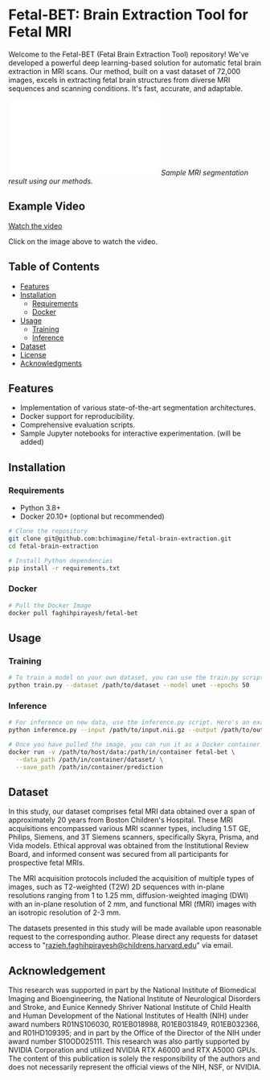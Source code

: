 # Fetal-BET: Brain Extraction Tool for Fetal MRI

Welcome to the Fetal-BET (Fetal Brain Extraction Tool) repository! 
We've developed a powerful deep learning-based solution for automatic
fetal brain extraction in MRI scans. Our method, built on a vast dataset
of 72,000 images, excels in extracting fetal brain structures from diverse
MRI sequences and scanning conditions. It's fast, accurate, and adaptable. 

![Example Segmentation Result](./plots/figures/examples.pdf)
*Sample MRI segmentation result using our methods.*

## Example Video

[Watch the video](./src/figures/combined_image_stacks.gif)

Click on the image above to watch the video.


## Table of Contents
- [Features](#features)
- [Installation](#installation)
  - [Requirements](#requirements)
  - [Docker](#docker)
- [Usage](#usage)
  - [Training](#training)
  - [Inference](#inference)
- [Dataset](#dataset)
- [License](#license)
- [Acknowledgments](#acknowledgments)

## Features

- Implementation of various state-of-the-art segmentation architectures.
- Docker support for reproducibility.
- Comprehensive evaluation scripts.
- Sample Jupyter notebooks for interactive experimentation. (will be added)

## Installation

### Requirements

- Python 3.8+
- Docker 20.10+ (optional but recommended)

```bash
# Clone the repository
git clone git@github.com:bchimagine/fetal-brain-extraction.git
cd fetal-brain-extraction

# Install Python dependencies
pip install -r requirements.txt
```
### Docker
```bash
# Pull the Docker Image
docker pull faghihpirayesh/fetal-bet
```

## Usage

### Training
```bash
# To train a model on your own dataset, you can use the train.py script. Here's an example command:
python train.py --dataset /path/to/dataset --model unet --epochs 50
```
### Inference
```bash
# For inference on new data, use the inference.py script. Here's an example:
python inference.py --input /path/to/input.nii.gz --output /path/to/output.nii.gz --model saved_models/attunet.pth

# Once you have pulled the image, you can run it as a Docker container. Below is an example command:
docker run -v /path/to/host/data:/path/in/container fetal-bet \
  --data_path /path/in/container/dataset/ \
  --save_path /path/in/container/prediction
```

## Dataset
In this study, our dataset comprises fetal MRI data obtained over a span of approximately 20 years from Boston Children's Hospital. These MRI acquisitions encompassed various MRI scanner types, including 1.5T GE, Philips, Siemens, and 3T Siemens scanners, specifically Skyra, Prisma, and Vida models. Ethical approval was obtained from the Institutional Review Board, and informed consent was secured from all participants for prospective fetal MRIs.

The MRI acquisition protocols included the acquisition of multiple types of images, such as T2-weighted (T2W) 2D sequences with in-plane resolutions ranging from 1 to 1.25 mm, diffusion-weighted imaging (DWI) with an in-plane resolution of 2 mm, and functional MRI (fMRI) images with an isotropic resolution of 2-3 mm.

The datasets presented in this study will be made available upon reasonable request to the corresponding author. Please direct any requests for dataset access to "razieh.faghihpirayesh@childrens.harvard.edu" via email.

## Acknowledgement
This research was supported in part by the National Institute of Biomedical Imaging and Bioengineering, the National Institute of Neurological Disorders and Stroke, and Eunice Kennedy Shriver National Institute of Child Health and Human Development of the National Institutes of Health (NIH) under award numbers R01NS106030, R01EB018988, R01EB031849, R01EB032366, and R01HD109395; and in part by the Office of the Director of the NIH under award number S10OD025111. This research was also partly supported by NVIDIA Corporation and utilized NVIDIA RTX A6000 and RTX A5000 GPUs. The content of this publication is solely the responsibility of the authors and does not necessarily represent the official views of the NIH, NSF, or NVIDIA.
